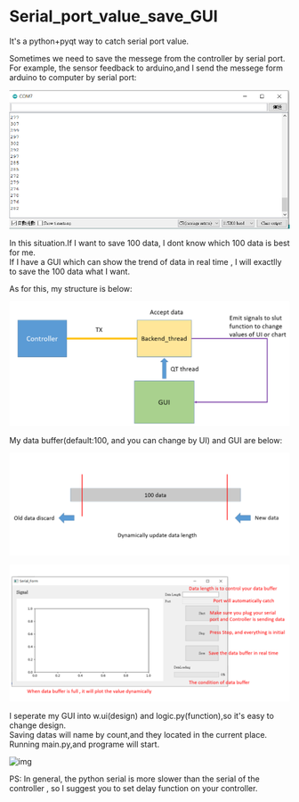 # Serial_port_value_save_GUI 
It's a python+pyqt way to catch serial port value.



Sometimes we need to save the messege from the controller by serial port.  
For example, the sensor feedback to arduino,and I send the messege form arduino to computer by serial port: 
  
![img](https://github.com/Ray0124/Serial_port_value_save_GUI/blob/master/serial_port.PNG)    

In this situation.If I want to save 100 data, I dont know which 100 data is best for me.  
If I have a GUI which can show the trend of data in real time , I will exactlly to save the 100 data what I want.  


As for this, my structure is below:  
  
![img](https://github.com/Ray0124/Serial_port_value_save_GUI/blob/master/structure2.PNG)   


My data buffer(default:100, and you can change by UI) and GUI are below:  
  
![img](https://github.com/Ray0124/Serial_port_value_save_GUI/blob/master/data%20buffer.PNG)  
  
![img](https://github.com/Ray0124/Serial_port_value_save_GUI/blob/master/GUI.PNG)  


I seperate my GUI into w.ui(design) and logic.py(function),so it's easy to change design.  
Saving datas will name by count,and they located in the current place.  
Running main.py,and programe will start.  
  
![img](https://github.com/Ray0124/Serial_port_value_save_GUI/blob/master/test.gif)  



PS: In general, the python serial is more slower than the serial of the controller , so I suggest you to set delay function on your controller. 
